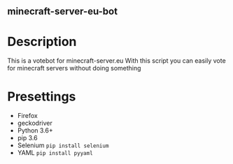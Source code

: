 ## minecraft-server-eu-bot

# Description
This is a votebot for minecraft-server.eu
With this script you can easily vote for minecraft
servers without doing something

# Presettings

- Firefox
- geckodriver
- Python 3.6+
- pip 3.6
- Selenium ```` pip install selenium ````
- YAML ```` pip install pyyaml ````


